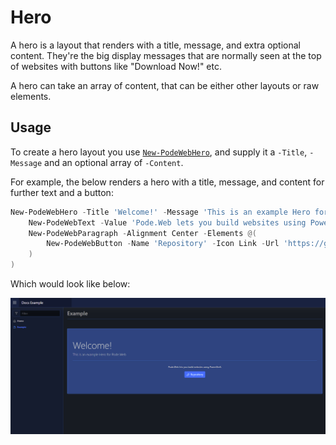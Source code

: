 # Hero

A hero is a layout that renders with a title, message, and extra optional content. They're the big display messages that are normally seen at the top of websites with buttons like "Download Now!" etc.

A hero can take an array of content, that can be either other layouts or raw elements.

## Usage

To create a hero layout you use [`New-PodeWebHero`](../../../Functions/Layouts/New-PodeWebHero), and supply it a `-Title`, `-Message` and an optional array of `-Content`.

For example, the below renders a hero with a title, message, and content for further text and a button:

```powershell
New-PodeWebHero -Title 'Welcome!' -Message 'This is an example Hero for Pode.Web' -Content @(
    New-PodeWebText -Value 'Pode.Web lets you build websites using PowerShell.' -InParagraph -Alignment Center
    New-PodeWebParagraph -Alignment Center -Elements @(
        New-PodeWebButton -Name 'Repository' -Icon Link -Url 'https://github.com/Badgerati/Pode.Web'
    )
)
```

Which would look like below:

![hero_basic](../../../images/hero_basic.png)
